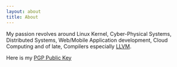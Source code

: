 ```yaml
---
layout: about
title: About
---
```


My passion revolves around Linux Kernel, Cyber-Physical Systems, Distributed Systems, Web/Mobile Application development, Cloud Computing and 
of late, Compilers especially [LLVM](https://llvm.org/).


Here is my [PGP Public Key](/doc/nkigen.asc)

